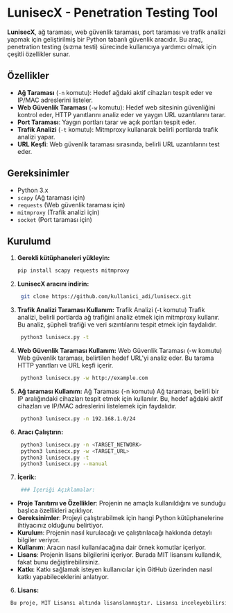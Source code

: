 # LunisecX - Penetration Testing Tool

**LunisecX**, ağ taraması, web güvenlik taraması, port taraması ve trafik analizi yapmak için geliştirilmiş bir Python tabanlı güvenlik aracıdır. Bu araç, penetration testing (sızma testi) sürecinde kullanıcıya yardımcı olmak için çeşitli özellikler sunar.

## Özellikler

- **Ağ Taraması** (`-n` komutu): Hedef ağdaki aktif cihazları tespit eder ve IP/MAC adreslerini listeler.
- **Web Güvenlik Taraması** (`-w` komutu): Hedef web sitesinin güvenliğini kontrol eder, HTTP yanıtlarını analiz eder ve yaygın URL uzantılarını tarar.
- **Port Taraması**: Yaygın portları tarar ve açık portları tespit eder.
- **Trafik Analizi** (`-t` komutu): Mitmproxy kullanarak belirli portlarda trafik analizi yapar.
- **URL Keşfi**: Web güvenlik taraması sırasında, belirli URL uzantılarını test eder.

## Gereksinimler

- Python 3.x
- `scapy` (Ağ taraması için)
- `requests` (Web güvenlik taraması için)
- `mitmproxy` (Trafik analizi için)
- `socket` (Port taraması için)

## Kurulumd

1. **Gerekli kütüphaneleri yükleyin:**

   ```bash
   pip install scapy requests mitmproxy

2. **LunisecX aracını indirin:**

   ```bash
    git clone https://github.com/kullanici_adi/lunisecx.git

3. **Trafik Analizi Taraması Kullanım:**
    Trafik Analizi (-t komutu)
Trafik analizi, belirli portlarda ağ trafiğini analiz etmek için mitmproxy kullanır. Bu analiz, şüpheli trafiği ve veri sızıntılarını tespit etmek için faydalıdır.
   ```bash
    python3 lunisecx.py -t
   
4. **Web Güvenlik Taraması Kullanım:**
    Web Güvenlik Taraması (-w komutu)
Web güvenlik taraması, belirtilen hedef URL'yi analiz eder. Bu tarama HTTP yanıtları ve URL keşfi içerir.
   ```bash
    python3 lunisecx.py -w http://example.com
   
5. **Ağ taraması Kullanım:**
    Ağ Taraması (-n komutu)
Ağ taraması, belirli bir IP aralığındaki cihazları tespit etmek için kullanılır. Bu, hedef ağdaki aktif cihazları ve IP/MAC adreslerini listelemek için faydalıdır.
   ```bash
    python3 lunisecx.py -n 192.168.1.0/24

6. **Aracı Çalıştırın:**
   ```bash
    python3 lunisecx.py -n <TARGET_NETWORK>
    python3 lunisecx.py -w <TARGET_URL>
    python3 lunisecx.py -t
    python3 lunisecx.py --manual

6. **İçerik:**
   ```bash
    ### İçeriği Açıklamalar:

- **Proje Tanıtımı ve Özellikler**: Projenin ne amaçla kullanıldığını ve sunduğu başlıca özellikleri açıklıyor.
- **Gereksinimler**: Projeyi çalıştırabilmek için hangi Python kütüphanelerine ihtiyacınız olduğunu belirtiyor.
- **Kurulum**: Projenin nasıl kurulacağı ve çalıştırılacağı hakkında detaylı bilgiler veriyor.
- **Kullanım**: Aracın nasıl kullanılacağına dair örnek komutlar içeriyor.
- **Lisans**: Projenin lisans bilgilerini içeriyor. Burada MIT lisansını kullandık, fakat bunu değiştirebilirsiniz.
- **Katkı**: Katkı sağlamak isteyen kullanıcılar için GitHub üzerinden nasıl katkı yapabileceklerini anlatıyor.
   
 6. **Lisans:**
   ```bash
    Bu proje, MIT Lisansı altında lisanslanmıştır. Lisansı inceleyebilirsiniz.


